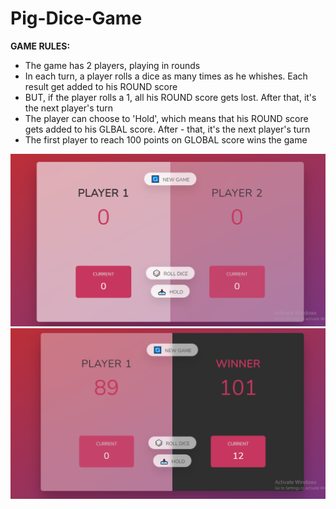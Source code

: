 # Pig-Dice-Game

 **GAME RULES:**

- The game has 2 players, playing in rounds
- In each turn, a player rolls a dice as many times as he whishes. Each result get added to his ROUND score
- BUT, if the player rolls a 1, all his ROUND score gets lost. After that, it's the next player's turn
- The player can choose to 'Hold', which means that his ROUND score gets added to his GLBAL score. After -
  that, it's the next player's turn
- The first player to reach 100 points on GLOBAL score wins the game

![Starting](pig-dice-game.PNG)
![Ending Moment](https://github.com/humayun-ahmad/Pig-Dice-Game/blob/main/pig-dice-game1.PNG)

